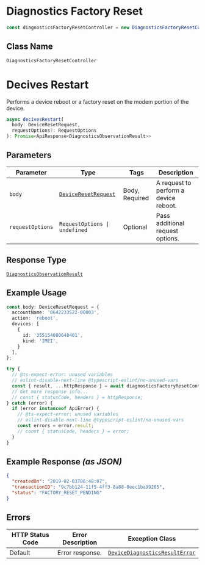 # Diagnostics Factory Reset

```ts
const diagnosticsFactoryResetController = new DiagnosticsFactoryResetController(client);
```

## Class Name

`DiagnosticsFactoryResetController`


# Decives Restart

Performs a device reboot or a factory reset on the modem portion of the device.

```ts
async decivesRestart(
  body: DeviceResetRequest,
  requestOptions?: RequestOptions
): Promise<ApiResponse<DiagnosticsObservationResult>>
```

## Parameters

| Parameter | Type | Tags | Description |
|  --- | --- | --- | --- |
| `body` | [`DeviceResetRequest`](../../doc/models/device-reset-request.md) | Body, Required | A request to perform a device reboot. |
| `requestOptions` | `RequestOptions \| undefined` | Optional | Pass additional request options. |

## Response Type

[`DiagnosticsObservationResult`](../../doc/models/diagnostics-observation-result.md)

## Example Usage

```ts
const body: DeviceResetRequest = {
  accountName: '0642233522-00003',
  action: 'reboot',
  devices: [
    {
      id: '355154080648401',
      kind: 'IMEI',
    }
  ],
};

try {
  // @ts-expect-error: unused variables
  // eslint-disable-next-line @typescript-eslint/no-unused-vars
  const { result, ...httpResponse } = await diagnosticsFactoryResetController.decivesRestart(body);
  // Get more response info...
  // const { statusCode, headers } = httpResponse;
} catch (error) {
  if (error instanceof ApiError) {
    // @ts-expect-error: unused variables
    // eslint-disable-next-line @typescript-eslint/no-unused-vars
    const errors = error.result;
    // const { statusCode, headers } = error;
  }
}
```

## Example Response *(as JSON)*

```json
{
  "createdOn": "2019-02-03T06:48:07",
  "transactionID": "9c7bb124-11f5-4ff3-8a88-0eec1ba99205",
  "status": "FACTORY_RESET_PENDING"
}
```

## Errors

| HTTP Status Code | Error Description | Exception Class |
|  --- | --- | --- |
| Default | Error response. | [`DeviceDiagnosticsResultError`](../../doc/models/device-diagnostics-result-error.md) |

